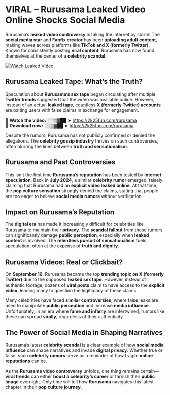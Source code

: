 # VIRAL – Rurusama Leaked Video Online Shocks Social Media 

Rurusama’s **leaked video controversy** is taking the internet by storm! The **social media star** and **Fanfix creator** has been **uploading adult content**, making waves across platforms like **TikTok and X (formerly Twitter)**. Known for consistently posting **viral content**, Rurusama has now found themselves at the center of a **celebrity scandal**.  

[![Watch Leaked Video.](https://miro.medium.com/v2/resize:fit:828/format:webp/1*cilzJN44JGOrTw9NJCrNHA.gif "Watch Leaked Video")](https://2k25fun.com/rurusama)

## **Rurusama Leaked Tape: What’s the Truth?**  
Speculation about **Rurusama’s sex tape** began circulating after multiple **Twitter trends** suggested that the video was available online. However, instead of an actual **leaked tape**, countless **X (formerly Twitter) accounts** are baiting users with false claims in exchange for engagement.  

🔹 **Watch the video:** ░░▒▓██ ➤ https://2k25fun.com/rurusama  
🔹 **Download now:** ░░▒▓██ ➤ https://2k25fun.com/rurusama  

Despite the rumors, Rurusama has not publicly confirmed or denied the allegations. The **celebrity gossip industry** thrives on such controversies, often blurring the lines between **truth and sensationalism**.  

## **Rurusama and Past Controversies**  
This isn’t the first time **Rurusama’s reputation** has been tested by **internet speculation**. Back in **July 2024**, a similar **celebrity rumor** emerged, falsely claiming that Rurusama had an **explicit video leaked online**. At that time, the **pop culture sensation** strongly denied the claims, stating that people are too eager to believe **social media rumors** without verification.  

## **Impact on Rurusama’s Reputation**  
The **digital era** has made it increasingly difficult for celebrities like Rurusama to maintain their **privacy**. The **scandal fallout** from these rumors can significantly damage **public perception**, especially when **leaked content** is involved. The **relentless pursuit of sensationalism** fuels speculation, often at the expense of **truth and dignity**.  

## **Rurusama Videos: Real or Clickbait?**  
On **September 16**, Rurusama became the top **trending topic on X (formerly Twitter)** due to the supposed **leaked sex tape**. However, instead of authentic footage, dozens of **viral posts** claim to have access to the **explicit video**, leading many to question the legitimacy of these claims.  

Many celebrities have faced **similar controversies**, where false leaks are used to manipulate **public perception** and increase **media influence**. Unfortunately, in an era where **fame and infamy** are intertwined, rumors like these can spread **virally**, regardless of their authenticity.  

## **The Power of Social Media in Shaping Narratives**  
Rurusama’s latest **celebrity scandal** is a clear example of how **social media influence** can shape narratives and invade **digital privacy**. Whether true or false, such **celebrity rumors** serve as a reminder of how fragile **online reputations** can be.  

As the **Rurusama video controversy** unfolds, one thing remains certain—**viral trends** can either **boost a celebrity’s career** or tarnish their **public image** overnight. Only time will tell how **Rurusama** navigates this latest chapter in their **pop culture journey**. 